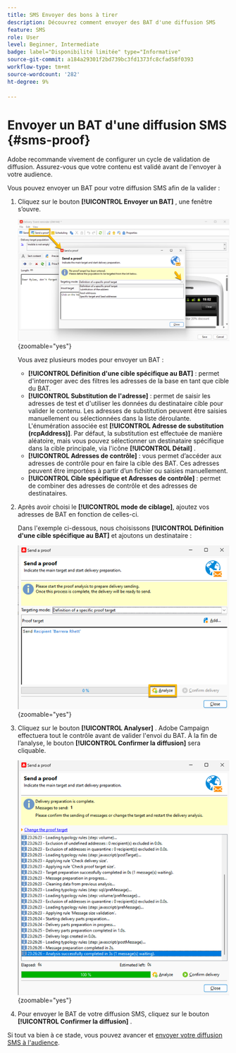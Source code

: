 ```yaml
---
title: SMS Envoyer des bons à tirer
description: Découvrez comment envoyer des BAT d'une diffusion SMS
feature: SMS
role: User
level: Beginner, Intermediate
badge: label="Disponibilité limitée" type="Informative"
source-git-commit: a184a29301f2bd739bc3fd1373fc8cfad58f0393
workflow-type: tm+mt
source-wordcount: '282'
ht-degree: 9%

---
```



# Envoyer un BAT d&#39;une diffusion SMS {#sms-proof}

Adobe recommande vivement de configurer un cycle de validation de diffusion. Assurez-vous que votre contenu est validé avant de l&#39;envoyer à votre audience.

Vous pouvez envoyer un BAT pour votre diffusion SMS afin de la valider :

1. Cliquez sur le bouton **[!UICONTROL Envoyer un BAT]** , une fenêtre s’ouvre.

   ![](assets/proof_targeting.png){zoomable="yes"}

   Vous avez plusieurs modes pour envoyer un BAT :

   * **[!UICONTROL Définition d&#39;une cible spécifique au BAT]** : permet d&#39;interroger avec des filtres les adresses de la base en tant que cible du BAT.
   * **[!UICONTROL Substitution de l&#39;adresse]** : permet de saisir les adresses de test et d&#39;utiliser les données du destinataire cible pour valider le contenu. Les adresses de substitution peuvent être saisies manuellement ou sélectionnées dans la liste déroulante. L&#39;énumération associée est **[!UICONTROL Adresse de substitution (rcpAddress)]**.
Par défaut, la substitution est effectuée de manière aléatoire, mais vous pouvez sélectionner un destinataire spécifique dans la cible principale, via l&#39;icône **[!UICONTROL Détail]** .
   * **[!UICONTROL Adresses de contrôle]** : vous permet d’accéder aux adresses de contrôle pour en faire la cible des BAT. Ces adresses peuvent être importées à partir d’un fichier ou saisies manuellement.
   * **[!UICONTROL Cible spécifique et Adresses de contrôle]** : permet de combiner des adresses de contrôle et des adresses de destinataires.

1. Après avoir choisi le **[!UICONTROL mode de ciblage]**, ajoutez vos adresses de BAT en fonction de celles-ci.

   Dans l&#39;exemple ci-dessous, nous choisissons **[!UICONTROL Définition d&#39;une cible spécifique au BAT]** et ajoutons un destinataire :

   ![](assets/proof_recipient.png){zoomable="yes"}

1. Cliquez sur le bouton **[!UICONTROL Analyser]** .
Adobe Campaign effectuera tout le contrôle avant de valider l&#39;envoi du BAT. À la fin de l’analyse, le bouton **[!UICONTROL Confirmer la diffusion]** sera cliquable.

   ![](assets/proof_analyze.png){zoomable="yes"}

1. Pour envoyer le BAT de votre diffusion SMS, cliquez sur le bouton **[!UICONTROL Confirmer la diffusion]** .

Si tout va bien à ce stade, vous pouvez avancer et [envoyer votre diffusion SMS à l&#39;audience](sms-audience.md).
